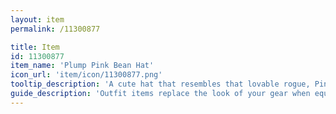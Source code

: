 ```yaml
---
layout: item
permalink: /11300877

title: Item
id: 11300877
item_name: 'Plump Pink Bean Hat'
icon_url: 'item/icon/11300877.png'
tooltip_description: 'A cute hat that resembles that lovable rogue, Pink Bean.'
guide_description: 'Outfit items replace the look of your gear when equipped.'
---
```


